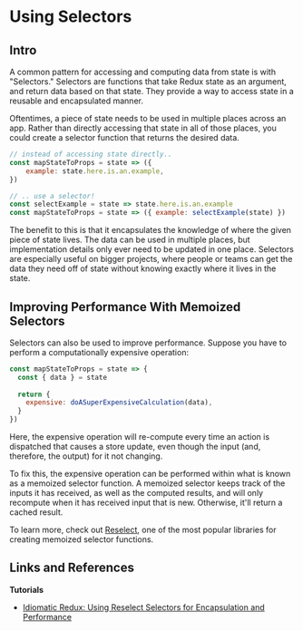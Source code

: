 # Using Selectors
## Intro
A common pattern for accessing and computing data from state is with "Selectors."  Selectors are functions that take Redux state as an argument, and return data based on that state.  They provide a way to access state in a reusable and encapsulated manner.

Oftentimes, a piece of state needs to be used in multiple places across an app.  Rather than directly accessing that state in all of those places, you could create a selector function that returns the desired data.

```js
// instead of accessing state directly..
const mapStateToProps = state => ({
    example: state.here.is.an.example,
})

// .. use a selector!
const selectExample = state => state.here.is.an.example 
const mapStateToProps = state => ({ example: selectExample(state) })
```

The benefit to this is that it encapsulates the knowledge of where the given piece of state lives.  The data can be used in multiple places, but implementation details only ever need to be updated in one place.  Selectors are especially useful on bigger projects, where people or teams can get the data they need off of state without knowing exactly where it lives in the state.

## Improving Performance With Memoized Selectors
Selectors can also be used to improve performance.  Suppose you have to perform a computationally expensive operation:

```js
const mapStateToProps = state => {
  const { data } = state
  
  return {
    expensive: doASuperExpensiveCalculation(data),
  }
})
```
Here, the expensive operation will re-compute every time an action is dispatched that causes a store update, even though the input (and, therefore, the output) for it not changing.

To fix this, the expensive operation can be performed within what is known as a memoized selector function.  A memoized selector keeps track of the inputs it has received, as well as the computed results, and will only recompute when it has received input that is new.  Otherwise, it'll return a cached result.

To learn more, check out [Reselect](https://github.com/reduxjs/reselect), one of the most popular libraries for creating memoized selector functions.

## Links and References

**Tutorials**
- [Idiomatic Redux: Using Reselect Selectors for Encapsulation and Performance](https://blog.isquaredsoftware.com/2017/12/idiomatic-redux-using-reselect-selectors/)
